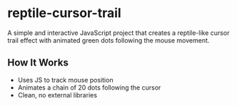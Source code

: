 # reptile-cursor-trail
A simple and interactive JavaScript project that creates a reptile-like cursor trail effect with animated green dots following the mouse movement.
## How It Works
- Uses JS to track mouse position
- Animates a chain of 20 dots following the cursor
- Clean, no external libraries

